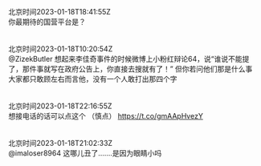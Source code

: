 北京时间2023-01-18T18:41:55Z<br>你最期待的国营平台是？<br><br><br>北京时间2023-01-18T10:20:54Z<br>@ZizekButler 想起来李佳奇事件的时候微博上小粉红辩论64，说“谁说不能提了，那件事就写在政府公告上，你直接去搜就有了！”
但你若问他们那是什么事
大家都只敢顾左右而言他，没有一个人敢打出那四个字<br><br><br>北京时间2023-01-18T22:16:55Z<br>想接电话的话可以点这个 （慎点）
https://t.co/gmAApHvezY<br><br><br>北京时间2023-01-18T21:02:33Z<br>@imaloser8964 这哪儿丑了.......是因为眼睛小吗<br><br><br>